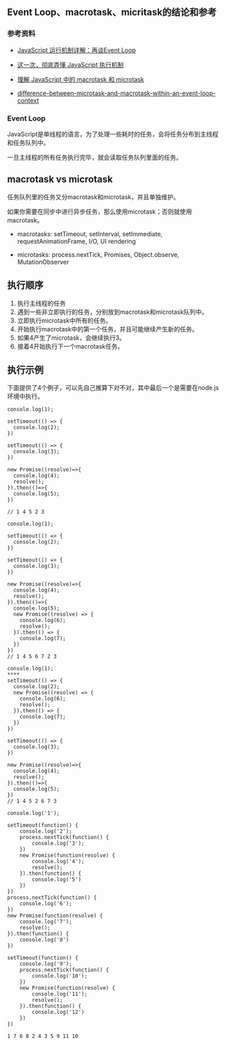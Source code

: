 ## Event Loop、macrotask、micritask的结论和参考

### 参考资料

- [JavaScript 运行机制详解：再谈Event Loop](http://www.ruanyifeng.com/blog/2014/10/event-loop.html)

- [这一次，彻底弄懂 JavaScript 执行机制](https://juejin.im/post/59e85eebf265da430d571f89)


- [理解 JavaScript 中的 macrotask 和 microtask](https://juejin.im/entry/58d4df3b5c497d0057eb99ff)

- [difference-between-microtask-and-macrotask-within-an-event-loop-context](https://stackoverflow.com/questions/25915634/difference-between-microtask-and-macrotask-within-an-event-loop-context#)

### Event Loop

JavaScript是单线程的语言，为了处理一些耗时的任务，会将任务分布到主线程和任务队列中。

一旦主线程的所有任务执行完毕，就会读取任务队列里面的任务。

## macrotask vs microtask

任务队列里的任务又分macrotask和microtask，并且单独维护。

如果你需要在同步中进行异步任务，那么使用microtask；否则就使用macrotask。

- macrotasks: setTimeout, setInterval, setImmediate, requestAnimationFrame, I/O, UI rendering

- microtasks: process.nextTick, Promises, Object.observe, MutationObserver


## 执行顺序

1. 执行主线程的任务
2. 遇到一些非立即执行的任务，分别放到macrotask和microtask队列中。
3. 立即执行microtask中所有的任务。
4. 开始执行macrotask中的第一个任务，并且可能继续产生新的任务。
5. 如果4产生了microtask，会继续执行3。
6. 接着4开始执行下一个macrotask任务。

## 执行示例

下面提供了4个例子，可以先自己推算下对不对，其中最后一个是需要在node.js环境中执行。

```
console.log(1);

setTimeout(() => {
  console.log(2);
})

setTimeout(() => {
  console.log(3);
})

new Promise((resolve)=>{
  console.log(4);
  resolve();
}).then(()=>{
  console.log(5);
})

// 1 4 5 2 3
```

```
console.log(1);

setTimeout(() => {
  console.log(2);
})

setTimeout(() => {
  console.log(3);
})

new Promise((resolve)=>{
  console.log(4);
  resolve();
}).then(()=>{
  console.log(5);
  new Promise((resolve) => {
    console.log(6);
    resolve();
  }).then(() => {
    console.log(7);
  })
})
// 1 4 5 6 7 2 3 
```

```
console.log(1);
****
setTimeout(() => {
  console.log(2);
  new Promise((resolve) => {
    console.log(6);
    resolve();
  }).then(() => {
    console.log(7);
  })
})

setTimeout(() => {
  console.log(3);
})

new Promise((resolve)=>{
  console.log(4);
  resolve();
}).then(()=>{
  console.log(5);
})
// 1 4 5 2 6 7 3
```

```
console.log('1');

setTimeout(function() {
    console.log('2');
    process.nextTick(function() {
        console.log('3');
    })
    new Promise(function(resolve) {
        console.log('4');
        resolve();
    }).then(function() {
        console.log('5')
    })
})
process.nextTick(function() {
    console.log('6');
})
new Promise(function(resolve) {
    console.log('7');
    resolve();
}).then(function() {
    console.log('8')
})

setTimeout(function() {
    console.log('9');
    process.nextTick(function() {
        console.log('10');
    })
    new Promise(function(resolve) {
        console.log('11');
        resolve();
    }).then(function() {
        console.log('12')
    })
})

1 7 6 8 2 4 3 5 9 11 10

```